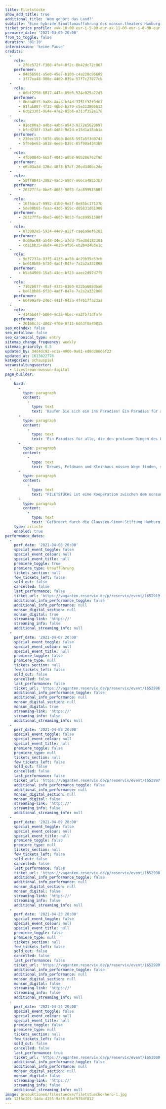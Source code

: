 ```yaml
---
title: Filetstücke
show_add_title: true
additional_title: 'Wem gehört das Land?'
subtitle: 'Eine hybride Simultanaufführung des monsun.theaters Hamburg und der Vaganten Bühne Berlin'
ticket_price_profile: vvk-10-00-eur-i-5-00-eur-ak-11-00-eur-i-6-00-eur
premiere_date: '2021-04-06 20:00'
from_to_toggle: false
duration: '01:10'
intermission: 'keine Pause'
credits:
  -
    role:
      - 2f6c572f-f380-4fa4-8f2c-8b42dc72c067
    performer:
      - 04856501-a5e0-45e7-b100-c4a220c96605
      - 3f77ea48-900e-4469-839a-57f7c27077cb
  -
    role:
      - 0dbf2250-8817-447a-85d6-524e025a22d3
    performer:
      - 8bda46f5-0a8b-4aa8-bf4d-3751f32f9d61
      - 81fab807-4f32-46bd-ba79-c5e313806612
      - 6cb23301-864e-47e2-85b8-a313f352e178
  -
    role:
      - 81ec00a3-a4ba-4aba-a943-9272e5620697
      - bfcd238f-33a6-4d84-9d2d-e15d1a18ab1a
    performer:
      - 230ec157-5076-45d0-8d68-597a5f3d0743
      - 5f9ebe63-a818-4ee9-b39c-85f98a4343b9
  -
    role:
      - 4fb9084b-665f-4043-a8b8-905286762f9d
    performer:
      - e6c03a3d-126d-48f3-b7df-26cd340bc2de
  -
    role:
      - 58ff8041-3882-4ac3-a9d7-a66ca48253b7
    performer:
      - 26327ffa-0be5-4603-9053-fac89951580f
  -
    role:
      - 16f54ca7-0952-41b9-9e3f-0e85bc17127b
      - 5de88b65-feaa-43d6-959c-d05831d61908
    performer:
      - 26327ffa-0be5-4603-9053-fac89951580f
  -
    role:
      - 072802a5-5924-44e9-a22f-cae6a9ef6282
    performer:
      - 0c00ac98-a548-44eb-afdd-75ed8d182301
      - cda1bb35-e6d4-4020-af56-eb284248de1c
  -
    role:
      - 9e37237a-93f5-4133-aa56-4c29b35e53cb
      - be618b86-6f20-4adf-847e-7a2a2a332868
    performer:
      - b5a64969-15a5-43ce-bf23-aaec2d97d7f5
  -
    role:
      - 7102b077-48af-4335-8360-022ba688dba6
      - be618b86-6f20-4adf-847e-7a2a2a332868
    performer:
      - 60499a79-246c-441f-942a-4f7617fa23aa
  -
    role:
      - 4145bd47-b064-4c28-9bec-ea2fb71dfafe
    performer:
      - 20168c7c-d8d2-4f08-8f11-6d63f0a40815
seo_noindex: false
seo_nofollow: false
seo_canonical_type: entry
sitemap_change_frequency: weekly
sitemap_priority: 0.5
updated_by: 34d4dc92-ec1a-4900-9a81-ed8dd8606f23
updated_at: 1613822778
kategorien: schauspiel
veranstaltungsoerter:
  - livestream-monsun-digital
page_builder:
  -
    bard:
      -
        type: paragraph
        content:
          -
            type: text
            text: 'Kaufen Sie sich ein ins Paradies! Ein Paradies für alle, die der Stadt entfliehen wollen, jenseits des Alltäglichen. In dem kleinen Ort Seelenheil unweit der Ostsee finden Architekt Lars Drewes und sein Partner Till Feldmann das perfekte Stück Land für eine Feriensiedlung. Allerdings haben sie dabei die Rechnung ohne die Dorfbewohner:innen gemacht, die mit allen Mitteln versuchen, den Bau zu verhindern und ihn über Jahre verzögern. Was 2004 als Sprungbrett ihrer Karriere gedacht war, wird zu einem 17 Jahre währenden Kampf um Investoren, Bebauungspläne, Genehmigungen und Regenbogenpfeifer.'
      -
        type: paragraph
        content:
          -
            type: text
            text: 'Ein Paradies für alle, die den profanen Dingen des Lebens entfliehen wollen, bietet ein kleines Theater inmitten einer großen Stadt. Es muss saniert und modernisiert werden. Die Theaterleiterin Frau Kleinhaus investiert in die Barrierefreiheit auf allen Ebenen – kulturell, räumlich, gesellschaftlich. Auch dieses Bauprojekt zieht sich hin. Entwürfe müssen überarbeitet, Finanzpläne angepasst und Genehmigungen von den Behörden eingeholt werden. Dann stürzt das Dach ein.'
      -
        type: paragraph
        content:
          -
            type: text
            text: 'Drewes, Feldmann und Kleinhaus müssen Wege finden, sich Gehör für ihre Filetstücke zu verschaffen, um ihre Träume und Räume zu retten – und um neues Kapital zu beschaffen. Ein Ringen um Zusagen, Sicherheiten, Standortvorteile und Marktstrategien beginnt. Es werden Lebensentwürfe und Hoffnungen verhandelt, Gewinne und Verluste und die Frage: Wem gehört das Land? Was ist der Preis? Worin sind wir bereit zu investieren? Es geht um alles, aber irgendwas stimmt nicht.'
      -
        type: paragraph
        content:
          -
            type: text
            text: "FILETSTÜCKE ist eine Kooperation zwischen dem monsun.theater Hamburg und der Vaganten Bühne Berlin. Zeitgleich stehen in beiden Theatern Schauspieler*innen auf den Bühnen, die live einander zugeschaltet werden, in Interaktion und Widerspruch zueinander treten. Zusätzlich werden beide Theaterabende live im Internet präsentiert und verbunden. Das Online-Publikum kann eigenständig zwischen den virtuellen Räumen wechseln und sich ortsunabhängig vernetzen. \_"
      -
        type: paragraph
        content:
          -
            type: text
            text: 'Gefördert durch die Claussen-Simon-Stiftung Hamburg.'
    type: article
    enabled: true
performance_dates:
  -
    perf_date: '2021-04-06 20:00'
    special_event_toggle: false
    special_event_colour: null
    special_event_title: null
    premiere_toggle: true
    premiere_type: Uraufführung
    tickets_section: null
    few_tickets_left: false
    sold_out: false
    cancelled: false
    last_performance: false
    ticket_url: 'https://vaganten.reservix.de/p/reservix/event/1652919'
    additional_info_performance_toggle: false
    additional_info_performance: null
    monsun_digital_section: null
    monsun_digital: true
    streaming-link: 'https://'
    streaming_info: false
    additional_streaming_info: null
  -
    perf_date: '2021-04-07 20:00'
    special_event_toggle: false
    special_event_colour: null
    special_event_title: null
    premiere_toggle: false
    premiere_type: null
    tickets_section: null
    few_tickets_left: false
    sold_out: false
    cancelled: false
    last_performance: false
    ticket_url: 'https://vaganten.reservix.de/p/reservix/event/1652996'
    additional_info_performance_toggle: false
    additional_info_performance: null
    monsun_digital_section: null
    monsun_digital: true
    streaming-link: 'https://'
    streaming_info: false
    additional_streaming_info: null
  -
    perf_date: '2021-04-08 20:00'
    special_event_toggle: false
    special_event_colour: null
    special_event_title: null
    premiere_toggle: false
    premiere_type: null
    tickets_section: null
    few_tickets_left: false
    sold_out: false
    cancelled: false
    last_performance: false
    ticket_url: 'https://vaganten.reservix.de/p/reservix/event/1652997'
    additional_info_performance_toggle: false
    additional_info_performance: null
    monsun_digital_section: null
    monsun_digital: false
    streaming-link: 'https://'
    streaming_info: false
    additional_streaming_info: null
  -
    perf_date: '2021-04-09 20:00'
    special_event_toggle: false
    special_event_colour: null
    special_event_title: null
    premiere_toggle: false
    premiere_type: null
    tickets_section: null
    few_tickets_left: false
    sold_out: false
    cancelled: false
    last_performance: false
    ticket_url: 'https://vaganten.reservix.de/p/reservix/event/1652998'
    additional_info_performance_toggle: false
    additional_info_performance: null
    monsun_digital_section: null
    monsun_digital: false
    streaming-link: 'https://'
    streaming_info: false
    additional_streaming_info: null
  -
    perf_date: '2021-04-23 20:00'
    special_event_toggle: false
    special_event_colour: null
    special_event_title: null
    premiere_toggle: false
    premiere_type: null
    tickets_section: null
    few_tickets_left: false
    sold_out: false
    cancelled: false
    last_performance: false
    ticket_url: 'https://vaganten.reservix.de/p/reservix/event/1652999'
    additional_info_performance_toggle: false
    additional_info_performance: null
    monsun_digital_section: null
    monsun_digital: false
    streaming-link: 'https://'
    streaming_info: false
    additional_streaming_info: null
  -
    perf_date: '2021-04-24 20:00'
    special_event_toggle: false
    special_event_colour: null
    special_event_title: null
    premiere_toggle: false
    premiere_type: null
    tickets_section: null
    few_tickets_left: false
    sold_out: false
    cancelled: false
    last_performance: true
    ticket_url: 'https://vaganten.reservix.de/p/reservix/event/1653000'
    additional_info_performance_toggle: false
    additional_info_performance: null
    monsun_digital_section: null
    monsun_digital: false
    streaming-link: 'https://'
    streaming_info: false
    additional_streaming_info: null
image: produktionen/filestuecke/filetstuecke-hero-1.jpg
id: 12f6c201-14da-4155-9a55-83ef975df812
---
```

